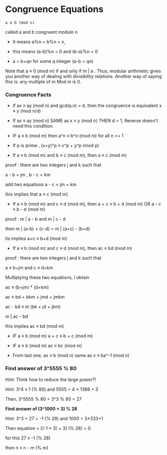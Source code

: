 # Congruence Equations

`a ≡ b (mod n)`

called a and b congruent modulo n

- It means a%n = b%n = x,

- this means (a-b)%n = 0 and (b-a)%n = 0

- a = b+qn for some q integer (a-b = qn)

Note that a ≡ 0 (mod m) if and only if m | a . Thus, modular arithmetic gives you another way of dealing with divisibility relations. Another way of saying this is:  any multiple of m Mod m is 0.


### Congruence Facts

- If ax ≡ ay (mod n) and gcd(a,n) = d, then the congruence is equivalent x ≡ y (mod n/d)

- If ax ≡ ay (mod n) SAME as x ≡ y (mod n) THEN d = 1, Reverse doesn’t need this condition.

- IF a ≡ b (mod m) then a^n ≡ b^n (mod m) for all  n >= 1

- If p is prime , (x+y)^p ≡ x^p + y^p (mod p)

- If a ≡ b (mod m) and b ≡ c (mod m), then a ≡ c (mod m)

proof : there are two integers j and k such that

a - b = jm , b - c = km 

add two equations a - c = jm + km 

this implies that a ≡ c (mod m)

- If a ≡ b (mod m) and c ≡ d (mod m), then a + c ≡ b + d (mod m) OR a - c ≡ b - d (mod m)

proof : m | a - b and m | c - d

then m | (a-b) + (c-d) = m | (a+c) - (b+d)

tis implies a+c ≡ b+d (mod m)

- If a ≡ b (mod m) and c ≡ d (mod m), then ac ≡ bd (mod m) 

proof : there are two integers j and k such that

a ≡ b+jm   and   c ≡ d+km

Multiplying these two equations, I obtain

ac ≡ (b+jm) * (d+km)

ac ≡ bd + bkm + jmd + jmkm

ac - bd ≡ m (bk + jd + jkm)

m | ac - bd 

this implies ac ≡ bd (mod m)


- IF a ≡ b (mod m)  a + c ≡ b + c (mod m) 

- IF a ≡ b (mod m)  ac ≡ bc (mod m) 

- From last one, ax ≡ b (mod n) same as x ≡ ba^-1 (mod n) 

### Find answer of 3^5555 % 80

Hint: Think how to reduce the large power?!

Hint: 3^4 ≡ 1 (% 80) and 5555 = 4 * 1388 + 3

Then, 3^5555 % 80 = 3^3 % 80 = 27

**Find answer of (3^1000 + 3) % 28**

Hint: 3^3 = 27 = -1 (% 28) and 1000 = 3*333+1

Then equation = [(-1 * 3) + 3] (% 28) = 0

for this 27 ≡ -1 (% 28)

then n ≡ n - m (% m)

